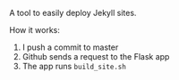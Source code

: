 A tool to easily deploy Jekyll sites.

How it works:

1. I push a commit to master
2. Github sends a request to the Flask app
3. The app runs `build_site.sh`
